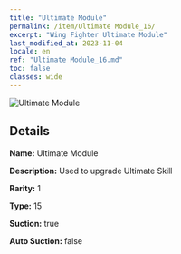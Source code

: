 ```yaml
---
title: "Ultimate Module"
permalink: /item/Ultimate Module_16/
excerpt: "Wing Fighter Ultimate Module"
last_modified_at: 2023-11-04
locale: en
ref: "Ultimate Module_16.md"
toc: false
classes: wide
---
```



 ![Ultimate Module](/images/item/Ultimate_Module_p.png)



## Details

 **Name:** Ultimate Module 

 **Description:** Used to upgrade Ultimate Skill

 **Rarity:** 1 

 **Type:** 15 

 **Suction:** true 

 **Auto Suction:** false 


